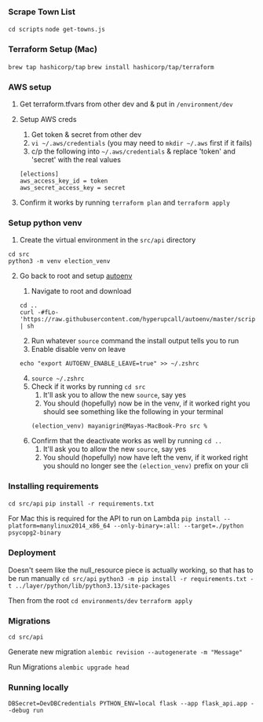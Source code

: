 ### Scrape Town List

`cd scripts`
`node get-towns.js`

### Terraform Setup (Mac)

`brew tap hashicorp/tap`
`brew install hashicorp/tap/terraform`

### AWS setup

1. Get terraform.tfvars from other dev and & put in `/environment/dev`
1. Setup AWS creds

    1. Get token & secret from other dev
    1. `vi ~/.aws/credentials` (you may need to `mkdir ~/.aws` first if it fails)
    1. c/p the following into `~/.aws/credentials` & replace 'token' and 'secret' with the real values

    ```
    [elections]
    aws_access_key_id = token
    aws_secret_access_key = secret
    ```

1. Confirm it works by running `terraform plan` and `terraform apply`

### Setup python venv

1. Create the virtual environment in the `src/api` directory

```
cd src
python3 -m venv election_venv
```

2. Go back to root and setup [autoenv](https://github.com/hyperupcall/autoenv)

    1. Navigate to root and download

    ```
    cd ..
    curl -#fLo- 'https://raw.githubusercontent.com/hyperupcall/autoenv/master/scripts/install.sh' | sh
    ```

    2. Run whatever `source` command the install output tells you to run
    3. Enable disable venv on leave

    ```
    echo "export AUTOENV_ENABLE_LEAVE=true" >> ~/.zshrc
    ```

    4. `source ~/.zshrc`
    5. Check if it works by running `cd src`
        1. It'll ask you to allow the new `source`, say yes
        1. You should (hopefully) now be in the venv, if it worked right you should see something like the following in your terminal
        ```
        (election_venv) mayanigrin@Mayas-MacBook-Pro src %
        ```
    6. Confirm that the deactivate works as well by running `cd ..`
        1. It'll ask you to allow the new `source`, say yes
        1. You should (hopefully) now have left the venv, if it worked right you should no longer see the `(election_venv)` prefix on your cli

### Installing requirements

`cd src/api`
`pip install -r requirements.txt`

For Mac this is required for the API to run on Lambda
`pip install --platform=manylinux2014_x86_64 --only-binary=:all: --target=./python psycopg2-binary`

### Deployment

Doesn't seem like the null_resource piece is actually working, so that has to be run manually
`cd src/api`
`python3 -m pip install -r requirements.txt -t ../layer/python/lib/python3.13/site-packages`

Then from the root
`cd environments/dev`
`terraform apply`

### Migrations

`cd src/api`

Generate new migration
`alembic revision --autogenerate -m "Message"`

Run Migrations
`alembic upgrade head`

### Running locally

`DBSecret=DevDBCredentials PYTHON_ENV=local flask --app flask_api.app --debug run`
